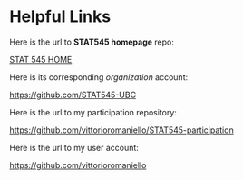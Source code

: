 # Helpful Links

Here is the url to **STAT545 homepage** repo:

[STAT 545 HOME](https://github.com/STAT545-UBC/STAT545-home)

Here is its corresponding *organization* account:

https://github.com/STAT545-UBC

Here is the url to my participation repository:

https://github.com/vittorioromaniello/STAT545-participation

Here is the url to my user account:

https://github.com/vittorioromaniello


